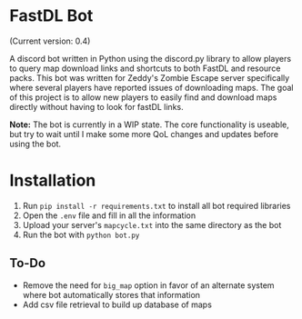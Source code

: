 
# FastDL Bot

(Current version: 0.4)

A discord bot written in Python using the discord.py library to allow players to query map download links and shortcuts to both FastDL and resource packs. This bot was written for Zeddy's Zombie Escape server specifically where several players have reported issues of downloading maps. The goal of this project is to allow new players to easily find and download maps directly without having to look for fastDL links.

**Note:** The bot is currently in a WIP state. The core functionality is useable, but try to wait until I make some more QoL changes and updates before using the bot.

# Installation

1. Run `pip install -r requirements.txt` to install all bot required libraries
2. Open the `.env` file and fill in all the information
3. Upload your server's `mapcycle.txt` into the same directory as the bot
4. Run the bot with `python bot.py`

## To-Do

- Remove the need for `big_map` option in favor of an alternate system where bot automatically stores that information
- Add csv file retrieval to build up database of maps
